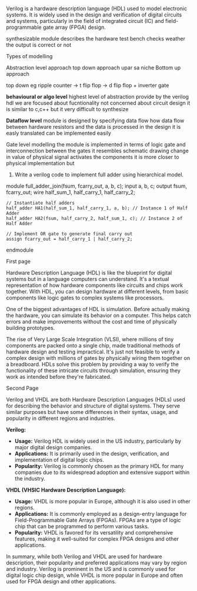   
Verilog is a hardware description language (HDL) used to model electronic systems. It is widely used in the design and verification of digital circuits and systems, particularly in the field of integrated circuit (IC) and field-programmable gate array (FPGA) design.

synthesizable module describes the hardware 
test bench checks weather the output is correct or not 

Types of modelling 

Abstraction level approach 
top down approach upar sa niche
Bottom up approach 

top down eg
ripple counter -> t flip flop -> d flip flop + inverter gate 


**behavioural or algo level**
highest level of abstraction provide by the verilog hdl
we are focused about fucntionality not concerned about circuit design 
it is similar to c,c++ but it very difficult to synthesize 

**Dataflow level**
module is designed by specifying data flow 
how data flow between hardware resistors and the data is processed in the design 
it is easly translated can be implemented easily 

Gate level modelling 
the module is implemented in terms of logic gate and interconnection between the gates 
it resembles schematic drawing 
change in value of physical signal activates the components 
it is more closer to physical implementation but 






1. Write a verilog code to implement full adder using hierarchical model.

module full_adder_join(fsum, fcarry_out, a, b, c);
    input a, b, c;
    output fsum, fcarry_out;
    wire half_sum_1, half_carry_1, half_carry_2;
    
    // Instantiate half adders
    half_adder HA1(half_sum_1, half_carry_1, a, b); // Instance 1 of Half Adder
    half_adder HA2(fsum, half_carry_2, half_sum_1, c); // Instance 2 of Half Adder
    
    // Implement OR gate to generate final carry out
    assign fcarry_out = half_carry_1 | half_carry_2;
endmodule



First page 

Hardware Description Language (HDL) is like the blueprint for digital systems but in a language computers can understand. It's a textual representation of how hardware components like circuits and chips work together. With HDL, you can design hardware at different levels, from basic components like logic gates to complex systems like processors.

One of the biggest advantages of HDL is simulation. Before actually making the hardware, you can simulate its behavior on a computer. This helps catch errors and make improvements without the cost and time of physically building prototypes.

The rise of Very Large Scale Integration (VLSI), where millions of tiny components are packed onto a single chip, made traditional methods of hardware design and testing impractical. It's just not feasible to verify a complex design with millions of gates by physically wiring them together on a breadboard. HDLs solve this problem by providing a way to verify the functionality of these intricate circuits through simulation, ensuring they work as intended before they're fabricated.


Second Page 

Verilog and VHDL are both Hardware Description Languages (HDLs) used for describing the behavior and structure of digital systems. They serve similar purposes but have some differences in their syntax, usage, and popularity in different regions and industries.

**Verilog:**
- **Usage:** Verilog HDL is widely used in the US industry, particularly by major digital design companies.
- **Applications:** It is primarily used in the design, verification, and implementation of digital logic chips.
- **Popularity:** Verilog is commonly chosen as the primary HDL for many companies due to its widespread adoption and extensive support within the industry.

**VHDL (VHSIC Hardware Description Language):**
- **Usage:** VHDL is more popular in Europe, although it is also used in other regions.
- **Applications:** It is commonly employed as a design-entry language for Field-Programmable Gate Arrays (FPGAs). FPGAs are a type of logic chip that can be programmed to perform various tasks.
- **Popularity:** VHDL is favored for its versatility and comprehensive features, making it well-suited for complex FPGA designs and other applications.

In summary, while both Verilog and VHDL are used for hardware description, their popularity and preferred applications may vary by region and industry. Verilog is prominent in the US and is commonly used for digital logic chip design, while VHDL is more popular in Europe and often used for FPGA design and other applications.